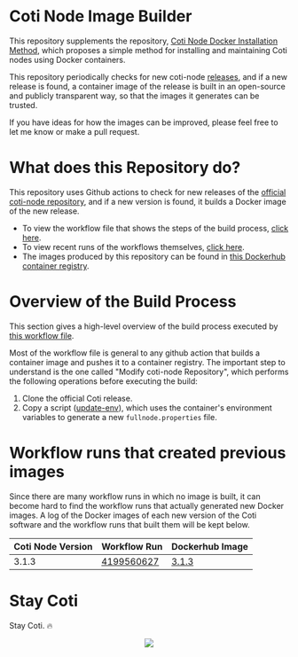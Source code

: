 # Coti Node Image Builder

This repository supplements the repository, <a href="https://github.com/tj-wells/coti-node" target="_blank">Coti Node Docker Installation Method</a>, which proposes a simple method for installing and maintaining Coti nodes using Docker containers.

This repository periodically checks for new coti-node <a href="https://github.com/coti-io/coti-node/releases" target="_blank">releases</a>, and if a new release is found, a container image of the release is built in an open-source and publicly transparent way, so that the images it generates can be trusted.

If you have ideas for how the images can be improved, please feel free to let me know or make a pull request.

# What does this Repository do?

This repository uses Github actions to check for new releases of the <a href="https://github.com/coti-io/coti-node">official coti-node repository</a>, and if a new version is found, it builds a Docker image of the new release.

- To view the workflow file that shows the steps of the build process, <a href="https://github.com/tj-wells/coti-node-images/blob/master/.github/workflows/update-image.yml"  target="_blank">click here</a>.
- To view recent runs of the workflows themselves, <a href="https://github.com/tj-wells/coti-node-images/actions"  target="_blank">click here</a>.
- The images produced by this repository can be found in <a href="https://hub.docker.com/r/atomnode/coti-node"  target="_blank">this Dockerhub container registry</a>.

# Overview of the Build Process

This section gives a high-level overview of the build process executed by <a href="https://github.com/tj-wells/coti-node-images/blob/master/.github/workflows/update-image.yml" target="_blank">this workflow file</a>.

Most of the workflow file is general to any github action that builds a container image and pushes it to a container registry. The important step to understand is the one called "Modify coti-node Repository", which performs the following operations before executing the build:

1. Clone the official Coti release.
2. Copy a script (<a href="https://github.com/tj-wells/coti-node-images/blob/master/update-env" target="_blank">update-env</a>), which uses the container's environment variables to generate a new `fullnode.properties` file.

# Workflow runs that created previous images

Since there are many workflow runs in which no image is built, it can become hard to find the workflow runs that actually generated new Docker images. A log of the Docker images of each new version of the Coti software and the workflow runs that built them will be kept below.

| Coti Node Version | Workflow Run | Dockerhub Image |
| ----------------- | ------------ | --------------- |
| 3.1.3  | <a href="https://github.com/tomjwells/coti-node-images/actions/runs/4199560627">4199560627</a>  | <a href="https://hub.docker.com/layers/atomnode/coti-node/3.1.3/images/sha256-143cd458730407585b5bb50eef658e3104cd38e251504d779e7e6dd0cd20b725?context=repo">3.1.3</a> |


# Stay Coti

Stay Coti. ️‍🔥

<p align="center"><a href="https://twitter.com/tomjwells" target="_blank"><img src="https://cdn.discordapp.com/avatars/343604221331111946/65130831872c9daabdb0d803ce27e594.webp?size=240"></a></p>
